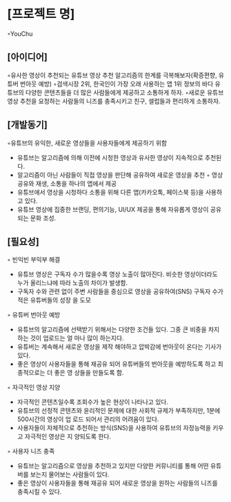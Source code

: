 # [프로젝트 명]

◦YouChu

## [아이디어]

◦유사한 영상이 추천되는 유튜브 영상 추천 알고리즘의 한계를 극복해보자(확증편향, 유튜버 번아웃 예방)
◦검색시장 2위, 한국인이 가장 오래 사용하는 앱 1위 정보의 바다 유튜브의 다양한 콘텐츠들을 더 많은 사람들에게 제공하고 소통하게 하자.
◦새로운 유튜브 영상 추천을 요청하는 사람들의 니즈를 충족시키고 친구, 셀럽들과 편리하게 소통하자.

## [개발동기]

◦유튜브의 유익한, 새로운 영상들을 사용자들에게 제공하기 위함

- 유튜브는 알고리즘에 의해 이전에 시청한 영상과 유사한 영상이 지속적으로 추천된다.
- 알고리즘이 아닌 사람들이 직접 영상을 판단해 공유하여 새로운 영상을 추천
  ◦ 영상 공유와 재생, 소통을 하나의 앱에서 제공
- 유튜브에서 영상을 시청하다 소통을 위해 다른 앱(카카오톡, 페이스북 등)을 사용하고 있다.
- 유튜브 영상에 집중한 브랜딩, 편의기능, UI/UX 제공을 통해 자유롭게 영상이 공유되는 문화 조성.

## [필요성]

◦ 빈익빈 부익부 해결

- 유튜브 영상은 구독자 수가 많을수록 영상 노출이 많아진다. 비슷한 영상이더라도 누가 올리느냐에 따라
  노출의 차이가 발생함.
- 구독자 수와 관련 없이 주변 사람들을 중심으로 영상을 공유하여(SNS) 구독자 수가 적은 유튜버들의 성장
  을 도모

◦ 유튜버 번아웃 예방

- 유튜브의 알고리즘에 선택받기 위해서는 다양한 조건들 있다. 그중 큰 비중을 차지하는 것이 업로드는 얼
  마나 많이 하는지다.
- 유튜버는 계속해서 새로운 영상을 제작 해야하고 압박감에 번아웃이 온다는 기사가 있다.
- 좋은 영상이 사용자들을 통해 재공유 되어 유튜버들의 번아웃을 예방하도록 하고 최종적으로는 더 좋은 영
  상들을 만들도록 함.

◦ 자극적인 영상 지양

- 자극적인 콘텐츠일수록 조회수가 높은 현상이 나타나고 있다.
- 유튜브의 선정적 콘텐츠와 윤리적인 문제에 대한 사회적 규제가 부족하지만, 1분에 500시간의 영상이 업
  로드 되어서 관리의 어려움이 있다.
- 사용자들이 자체적으로 추천하는 방식(SNS)을 사용하여 유튜브의 자정능력을 키우고 자극적인 영상은 지
  양되도록 한다.

◦ 사용자 니즈 충족

- 유튜브는 알고리즘으로 영상을 추천하고 있지만 다양한 커뮤니티를 통해 어떤 유튜버를 보는지 물어보는
  사람들이 있다.
- 좋은 영상이 사용자들을 통해 재공유 되어 새로운 영상을 원하는 사람들의 니즈를 충족시킬 수 있다.
